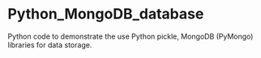 # Python_MongoDB_database
Python code to demonstrate the use Python pickle, MongoDB (PyMongo) libraries for data storage.
